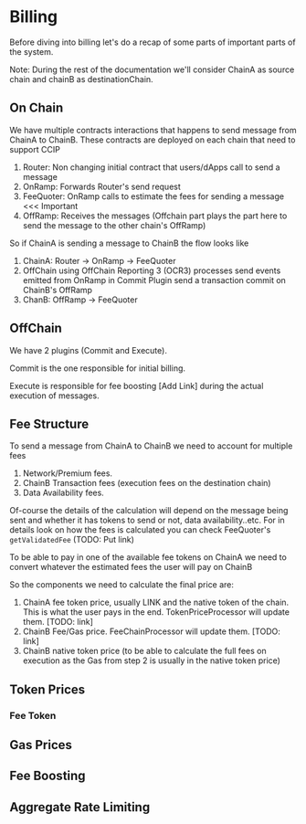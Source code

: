 # Billing

Before diving into billing let's do a recap of some parts of important parts of the system.

Note: During the rest of the documentation we'll consider ChainA as source chain and chainB as destinationChain.


## On Chain

We have multiple contracts interactions that happens to send message from ChainA to ChainB. These contracts are deployed on each chain that need to support CCIP
1. Router: Non changing initial contract that users/dApps call to send a message
2. OnRamp: Forwards Router's send request
3. FeeQuoter: OnRamp calls to estimate the fees for sending a message <<< Important
4. OffRamp: Receives the messages (Offchain part plays the part here to send the message to the other chain's OffRamp)

So if ChainA is sending a message to ChainB the flow looks like

1. ChainA: Router -> OnRamp -> FeeQuoter
2. OffChain using OffChain Reporting 3 (OCR3) processes send events emitted from OnRamp in Commit Plugin send a transaction commit on ChainB's OffRamp
3. ChanB: OffRamp -> FeeQuoter

## OffChain

We have 2 plugins (Commit and Execute).

Commit is the one responsible for initial billing.

Execute is responsible for fee boosting [Add Link] during the actual execution of messages.

## Fee Structure

To send a message from ChainA to ChainB we need to account for multiple fees

1. Network/Premium fees.
2. ChainB Transaction fees (execution fees on the destination chain)
3. Data Availability fees.

Of-course the details of the calculation will depend on the message being sent and whether it has tokens to send or not, data availability..etc.
For in details look on how the fees is calculated you can check FeeQuoter's `getValidatedFee` (TODO: Put link)

To be able to pay in one of the available fee tokens on ChainA we need to convert whatever the estimated fees the user will pay on ChainB 

So the components we need to calculate the final price are:
1. ChainA fee token price, usually LINK and the native token of the chain. This is what the user pays in the end. TokenPriceProcessor will update them. [TODO: link]
2. ChainB Fee/Gas price. FeeChainProcessor will update them. [TODO: link]
3. ChainB native token price (to be able to calculate the full fees on execution as the Gas from step 2 is usually in the native token price)


## Token Prices

### Fee Token

## Gas Prices

## Fee Boosting

## Aggregate Rate Limiting

